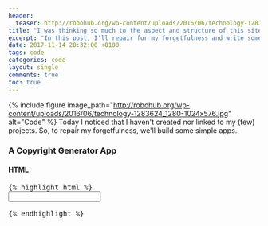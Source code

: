 ```yaml
---
header:
  teaser: http://robohub.org/wp-content/uploads/2016/06/technology-1283624_1280-1024x576.jpg
title: "I was thinking so much to the aspect and structure of this site, that..."
excerpt: "In this post, I'll repair for my forgetfulness and write some code. Yayy!"
date: 2017-11-14 20:32:00 +0100
tags: code
categories: code
layout: single
comments: true
toc: true
---
```


{% include figure image_path="http://robohub.org/wp-content/uploads/2016/06/technology-1283624_1280-1024x576.jpg" alt="Code" %}
Today I noticed that I haven't created nor linked to my (few) projects. So, to repair my forgetfulness, we'll build some simple apps.

### A Copyright Generator App
#### HTML
<pre>{% highlight html %}
<input oninput="genCopy(this.value)" onchange="genCopy(this.value)"></input>
<div id="result"></div>
<script>
{% endhighlight %}</pre>
{% highlight js %}
function genCopy(string) {
  var copy = `Copyright (c) 2017 ${string} All Rights Reserved.`
}
{% endhighlight %}
<pre>{% highlight html %}</script>{% endhighlight %}</pre>
